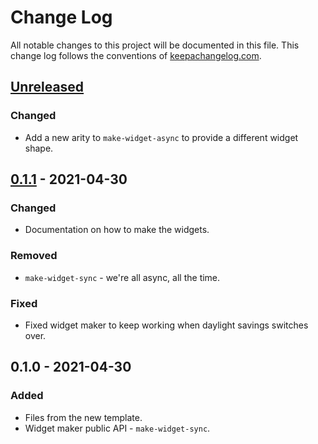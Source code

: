 # Change Log
All notable changes to this project will be documented in this file. This change log follows the conventions of [keepachangelog.com](http://keepachangelog.com/).

## [Unreleased]
### Changed
- Add a new arity to `make-widget-async` to provide a different widget shape.

## [0.1.1] - 2021-04-30
### Changed
- Documentation on how to make the widgets.

### Removed
- `make-widget-sync` - we're all async, all the time.

### Fixed
- Fixed widget maker to keep working when daylight savings switches over.

## 0.1.0 - 2021-04-30
### Added
- Files from the new template.
- Widget maker public API - `make-widget-sync`.

[Unreleased]: https://github.com/uk.me.paulswilliams/stripexif/compare/0.1.1...HEAD
[0.1.1]: https://github.com/uk.me.paulswilliams/stripexif/compare/0.1.0...0.1.1
